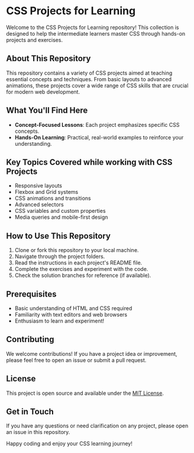 # CSS Projects for Learning

Welcome to the CSS Projects for Learning repository! This collection is designed to help the intermediate learners master CSS through hands-on projects and exercises.

## About This Repository

This repository contains a variety of CSS projects aimed at teaching essential concepts and techniques. From basic layouts to advanced animations, these projects cover a wide range of CSS skills that are crucial for modern web development.

## What You'll Find Here

- **Concept-Focused Lessons**: Each project emphasizes specific CSS concepts.
- **Hands-On Learning**: Practical, real-world examples to reinforce your understanding.

## Key Topics Covered while working with CSS Projects

- Responsive layouts
- Flexbox and Grid systems
- CSS animations and transitions
- Advanced selectors
- CSS variables and custom properties
- Media queries and mobile-first design

## How to Use This Repository

1. Clone or fork this repository to your local machine.
2. Navigate through the project folders.
3. Read the instructions in each project's README file.
4. Complete the exercises and experiment with the code.
5. Check the solution branches for reference (if available).

## Prerequisites

- Basic understanding of HTML and CSS required
- Familiarity with text editors and web browsers
- Enthusiasm to learn and experiment!

## Contributing

We welcome contributions! If you have a project idea or improvement, please feel free to open an issue or submit a pull request.

## License

This project is open source and available under the [MIT License](LICENSE).

## Get in Touch

If you have any questions or need clarification on any project, please open an issue in this repository.

Happy coding and enjoy your CSS learning journey!